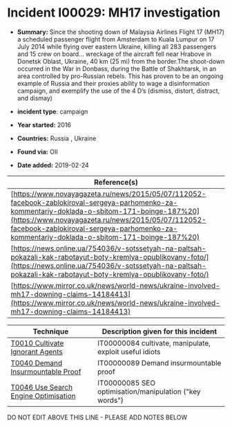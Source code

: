 # Incident I00029: MH17 investigation

* **Summary:** Since the shooting down of Malaysia Airlines Flight 17 (MH17) a scheduled passenger flight from Amsterdam to Kuala Lumpur on 17 July 2014 while flying over eastern Ukraine, killing all 283 passengers and 15 crew on board… wreckage of the aircraft fell near Hrabove in Donetsk Oblast, Ukraine, 40 km (25 mi) from the border.The shoot-down occurred in the War in Donbass, during the Battle of Shakhtarsk, in an area controlled by pro-Russian rebels. This has proven to be an ongoing example of Russia and their proxies ability to wage a disinformation campaign, and exemplify the use of the 4 D’s (dismiss, distort, distract, and dismay) 

* **incident type**: campaign

* **Year started:** 2016

* **Countries:** Russia , Ukraine

* **Found via:** OII

* **Date added:** 2019-02-24


| Reference(s) |
| --------- |
| [https://www.novayagazeta.ru/news/2015/05/07/112052-facebook-zablokiroval-sergeya-parhomenko-za-kommentariy-doklada-o-sbitom-171-boinge-187%20](https://www.novayagazeta.ru/news/2015/05/07/112052-facebook-zablokiroval-sergeya-parhomenko-za-kommentariy-doklada-o-sbitom-171-boinge-187%20) |
| [https://news.online.ua/754036/v-sotssetyah-na-paltsah-pokazali-kak-rabotayut-boty-kremlya-opublikovany-foto/](https://news.online.ua/754036/v-sotssetyah-na-paltsah-pokazali-kak-rabotayut-boty-kremlya-opublikovany-foto/) |
| [https://www.mirror.co.uk/news/world-news/ukraine-involved-mh17-downing-claims-14184413](https://www.mirror.co.uk/news/world-news/ukraine-involved-mh17-downing-claims-14184413) |

 

| Technique | Description given for this incident |
| --------- | ------------------------- |
| [T0010 Cultivate Ignorant Agents](../../generated_pages/techniques/T0010.md) | IT00000084 cultivate, manipulate, exploit useful idiots |
| [T0040 Demand Insurmountable Proof](../../generated_pages/techniques/T0040.md) | IT00000089 Demand insurmountable proof |
| [T0046 Use Search Engine Optimisation](../../generated_pages/techniques/T0046.md) | IT00000085 SEO optimisation/manipulation ("key words") |


DO NOT EDIT ABOVE THIS LINE - PLEASE ADD NOTES BELOW
